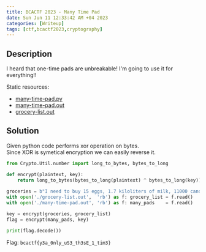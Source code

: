```yaml
---
title: BCACTF 2023 - Many Time Pad
date: Sun Jun 11 12:33:42 AM +04 2023
categories: [Writeup]
tags: [ctf,bcactf2023,cryptography]
---
```


## Description

I heard that one-time pads are unbreakable! I'm going to use it for everything!!

Static resources:
* [many-time-pad.py](https://storage.googleapis.com/bcactf/many-time-pad/many-time-pad.py)
* [many-time-pad.out](https://storage.googleapis.com/bcactf/many-time-pad/many-time-pad.out)
* [grocery-list.out](https://storage.googleapis.com/bcactf/many-time-pad/grocery-list.out)

## Solution

Given python code performs xor operation on bytes. <br> Since XOR is symetical encryption we can easily reverse it.

```py
from Crypto.Util.number import long_to_bytes, bytes_to_long

def encrypt(plaintext, key):
    return long_to_bytes(bytes_to_long(plaintext) ^ bytes_to_long(key))
 
groceries = b"I need to buy 15 eggs, 1.7 kiloliters of milk, 11000 candles, 12 cans of asbestos-free cereal, and 0.7 watermelons."
with open('./grocery-list.out',  'rb') as f: grocery_list = f.read()
with open('./many-time-pad.out', 'rb') as f: many_pads    = f.read()

key = encrypt(groceries, grocery_list)
flag = encrypt(many_pads, key)

print(flag.decode())
```

Flag: `bcactf{y3a_0nly_uS3_th3sE_1_tim3}`